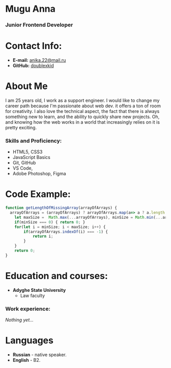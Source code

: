 # Mugu Anna
### Junior Frontend Developer

# Contact Info:

* **E-mail:** [anika.22@mail.ru](anika.22@mail.ru)
* **GitHub:** [doublexkid](https://github.com/doublexkid)


# About Me
I am 25 years old, I work as a support engineer. I would like to change my career path because I'm passionate about web dev. it offers a ton of room for creativity. I also love the technical aspect, the fact that there is always something new to learn, and the ability to quickly share new projects. Oh, and knowing how the web works in a world that increasingly relies on it is pretty exciting.

### Skills and Proficiency:

- HTML5, CSS3
- JavaScript Basics
- Git, GitHub
- VS Code, 
- Adobe Photoshop, Figma

# Code Example:

```javascript
function getLengthOfMissingArray(arrayOfArrays) {
  arrayOfArrays = (arrayOfArrays) ? arrayOfArrays.map(a=> a ? a.length : 0) : [0];
    let maxSize =  Math.max(...arrayOfArrays), minSize = Math.min(...arrayOfArrays);
    if(minSize === 0) { return 0; }
    for(let i = minSize; i < maxSize; i++) {
        if(arrayOfArrays.indexOf(i) === -1) {
            return i;
        }
    }
    return 0;
}

```

# Education and courses:

* **Adyghe State University**
    * Law faculty


### Work experience:
*Nothing yet...*

# Languages

* **Russian** - native speaker.
* **English** - B2.



